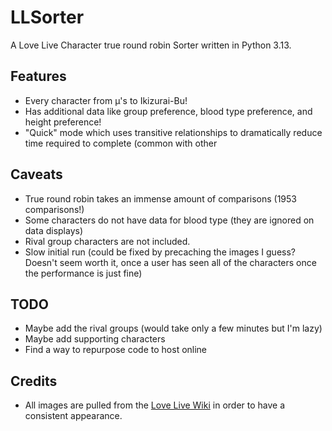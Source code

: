 # LLSorter
A Love Live Character true round robin Sorter written in Python 3.13.

## Features
- Every character from μ's to Ikizurai-Bu!
- Has additional data like group preference, blood type preference, and height preference!
- "Quick" mode which uses transitive relationships to dramatically reduce time required to complete (common with other 

## Caveats
- True round robin takes an immense amount of comparisons (1953 comparisons!)
- Some characters do not have data for blood type (they are ignored on data displays)
- Rival group characters are not included.
- Slow initial run (could be fixed by precaching the images I guess? Doesn't seem worth it, once a user has seen all of the characters once the performance is just fine)

## TODO
- Maybe add the rival groups (would take only a few minutes but I'm lazy)
- Maybe add supporting characters
- Find a way to repurpose code to host online

## Credits
- All images are pulled from the [Love Live Wiki](https://love-live.fandom.com/wiki/Main_Page) in order to have a consistent appearance.
